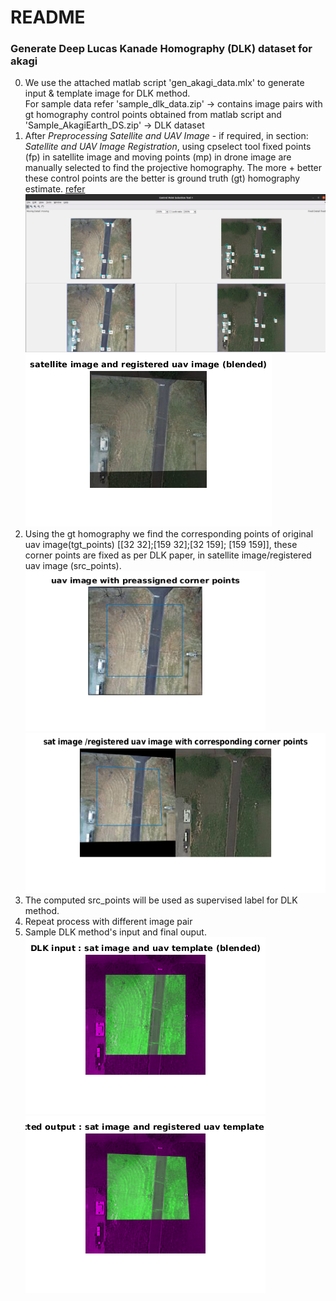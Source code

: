 # README

### Generate Deep Lucas Kanade Homography (DLK) dataset for akagi
0. We use the attached matlab script 'gen_akagi_data.mlx' to generate input & template image for DLK method. \
    For sample data refer 'sample_dlk_data.zip' -> contains image pairs with gt homography control points obtained from matlab script and \
                          'Sample_AkagiEarth_DS.zip' -> DLK dataset
1. After *Preprocessing Satellite and UAV Image* - if required, in section: *Satellite and UAV Image Registration*, using cpselect tool fixed points (fp) in satellite image and moving points (mp) in drone image are manually selected to find the projective homography. The more + better these control points are the better is ground truth (gt) homography estimate. [refer](https://de.mathworks.com/help/images/registering-an-aerial-photo-to-an-orthophoto.html) <img src="images/cpselect_screenshot.png" /> <img src="images/registered_uav.png" description="Registered UAV Image"/>
2. Using the gt homography we find the corresponding points of original uav image(tgt_points) [[32 32];[159 32];[32 159]; [159 159]], these corner points are fixed as per DLK paper, in satellite image/registered uav image (src_points). <img src="images/original_uav.png" width="384" height="256" description="Original UAV Image with tgt_points"/> <img src="images/sat_registered_uav.png" width="512" height="256" description="Satellite + Registered UAV Image with corresponding src_points"/>
3. The computed src_points will be used as supervised label for DLK method.
4. Repeat process with different image pair
5. Sample DLK method's input and final ouput. \
<img src="images/DLK_input.png" description="DLK method input"/> <img src="images/DLK_output.png" description="DLK method output"/>
